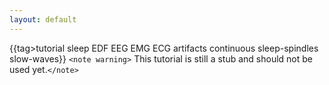```yaml
---
layout: default
---
```


{{tag>tutorial sleep EDF EEG EMG ECG artifacts continuous sleep-spindles slow-waves}}
`<note warning>`
This tutorial is still a stub and should not be used yet.`</note>`
